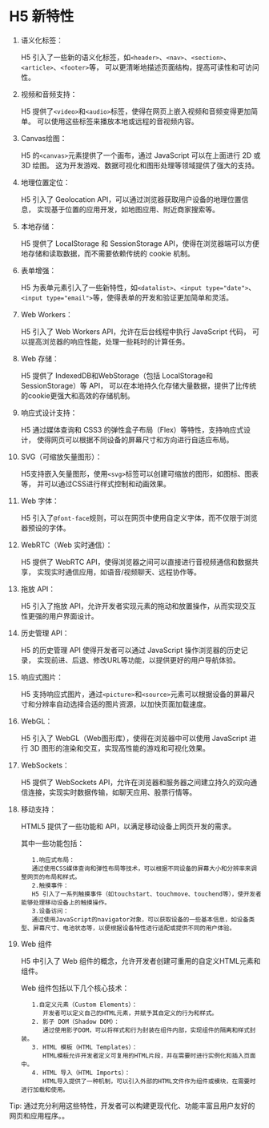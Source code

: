 # H5 新特性

1. 语义化标签：

   H5 引入了一些新的语义化标签，如`<header>`、`<nav>`、`<section>`、`<article>`、`<footer>`等，
   可以更清晰地描述页面结构，提高可读性和可访问性。

2. 视频和音频支持：

   H5 提供了`<video>`和`<audio>`标签，使得在网页上嵌入视频和音频变得更加简单。
   可以使用这些标签来播放本地或远程的音视频内容。

3. Canvas绘图：

   H5 的`<canvas>`元素提供了一个画布，通过 JavaScript 可以在上面进行 2D 或 3D 绘图。
   这为开发游戏、数据可视化和图形处理等领域提供了强大的支持。

4. 地理位置定位：

   H5 引入了 Geolocation API，可以通过浏览器获取用户设备的地理位置信息，
   实现基于位置的应用开发，如地图应用、附近商家搜索等。

5. 本地存储：

   H5 提供了 LocalStorage 和 SessionStorage API，使得在浏览器端可以方便地存储和读取数据，而不需要依赖传统的 cookie 机制。

6. 表单增强：

   H5 为表单元素引入了一些新特性，如`<datalist>`、`<input type="date">`、`<input type="email">`等，使得表单的开发和验证更加简单和灵活。

7. Web Workers：

   H5 引入了 Web Workers API，允许在后台线程中执行 JavaScript 代码，
   可以提高浏览器的响应性能，处理一些耗时的计算任务。

8. Web 存储：

   H5 提供了 IndexedDB和WebStorage（包括 LocalStorage和SessionStorage）等 API，
   可以在本地持久化存储大量数据，提供了比传统的cookie更强大和高效的存储机制。

9. 响应式设计支持：

   H5 通过媒体查询和 CSS3 的弹性盒子布局（Flex）等特性，支持响应式设计，
   使得网页可以根据不同设备的屏幕尺寸和方向进行自适应布局。

10. SVG（可缩放矢量图形）：

    H5支持嵌入矢量图形，使用`<svg>`标签可以创建可缩放的图形，如图标、图表等，
    并可以通过CSS进行样式控制和动画效果。

11. Web 字体：

    H5 引入了`@font-face`规则，可以在网页中使用自定义字体，而不仅限于浏览器预设的字体。

12. WebRTC（Web 实时通信）：

    H5 提供了 WebRTC API，使得浏览器之间可以直接进行音视频通信和数据共享，
    实现实时通信应用，如语音/视频聊天、远程协作等。

13. 拖放 API：

    H5 引入了拖放 API，允许开发者实现元素的拖动和放置操作，从而实现交互性更强的用户界面设计。

14. 历史管理 API：

    H5 的历史管理 API 使得开发者可以通过 JavaScript 操作浏览器的历史记录，
    实现前进、后退、修改URL等功能，以提供更好的用户导航体验。

15. 响应式图片：

    H5 支持响应式图片，通过`<picture>`和`<source>`元素可以根据设备的屏幕尺寸和分辨率自动选择合适的图片资源，以加快页面加载速度。

16. WebGL：

    H5 引入了 WebGL（Web图形库），使得在浏览器中可以使用 JavaScript 进行 3D 图形的渲染和交互，实现高性能的游戏和可视化效果。

17. WebSockets：

    H5 提供了 WebSockets API，允许在浏览器和服务器之间建立持久的双向通信连接，实现实时数据传输，如聊天应用、股票行情等。

18. 移动支持：

    HTML5 提供了一些功能和 API，以满足移动设备上网页开发的需求。

    其中一些功能包括：

    ```text
       1.响应式布局：
       通过使用CSS媒体查询和弹性布局等技术，可以根据不同设备的屏幕大小和分辨率来调整网页的布局和样式。
       2.触摸事件：
       H5 引入了一系列触摸事件（如touchstart、touchmove、touchend等），使开发者能够处理移动设备上的触摸操作。
       3.设备访问：
       通过使用JavaScript的navigator对象，可以获取设备的一些基本信息，如设备类型、屏幕尺寸、电池状态等，以便根据设备特性进行适配或提供不同的用户体验。
    ```

19. Web 组件

    H5 中引入了 Web 组件的概念，允许开发者创建可重用的自定义HTML元素和组件。

    Web 组件包括以下几个核心技术：

    ```text
       1.自定义元素（Custom Elements）：
          开发者可以定义自己的HTML元素，并赋予其自定义的行为和样式。
       2. 影子 DOM（Shadow DOM）：
          通过使用影子DOM，可以将样式和行为封装在组件内部，实现组件的隔离和样式封装。
       3. HTML 模板（HTML Templates）：
          HTML模板允许开发者定义可复用的HTML片段，并在需要时进行实例化和插入页面中。
       4. HTML 导入（HTML Imports）：
          HTML导入提供了一种机制，可以引入外部的HTML文件作为组件或模块，在需要时进行加载和使用。
    ```

Tip: 通过充分利用这些特性，开发者可以构建更现代化、功能丰富且用户友好的网页和应用程序。。
